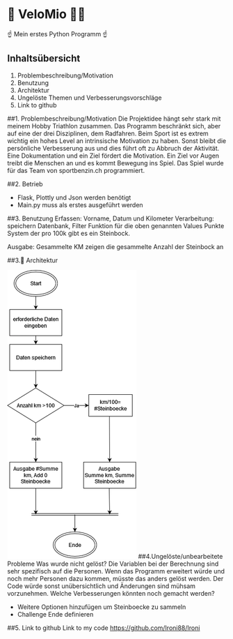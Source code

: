 
# 🚴 ️VeloMio  🚴‍♀ <!-- Plug in Emoji Support einfügen  :emjoiname -->
☝ Mein erstes Python Programm  ☝ 

## Inhaltsübersicht
1. Problembeschreibung/Motivation
2. Benutzung
3. Architektur 
4. Ungelöste Themen und Verbesserungsvorschläge 
5. Link to github

##1. Problembeschreibung/Motivation
Die Projektidee hängt sehr stark mit meinem Hobby Triathlon zusammen. 
Das Programm beschränkt sich, aber auf eine der drei Disziplinen, dem Radfahren. 
Beim Sport ist es extrem wichtig ein hohes Level an intrinsische Motivation zu haben. 
Sonst bleibt die persönliche Verbesserung aus und dies führt oft zu Abbruch der Aktivität. 
Eine Dokumentation und ein Ziel fördert die Motivation. 
Ein Ziel vor Augen treibt die Menschen an und es kommt Bewegung ins Spiel. 
Das Spiel wurde für das Team von sportbenzin.ch programmiert. 

##2. Betrieb 
- Flask, Plottly und Json werden benötigt
- Main.py muss als erstes ausgeführt werden


##3. Benutzung
Erfassen: Vorname, Datum und Kilometer
Verarbeitung: speichern Datenbank, Filter Funktion für die oben genannten Values 
Punkte System der pro 100k gibt es ein Steinbock. 

Ausgabe: Gesammelte KM zeigen die gesammelte Anzahl der Steinbock an

##3.👀 Architektur 
<!-- Erstellt im dawio 
https://app.diagrams.net/#G1lI50nTNPo-A5iqcfEOgooin0duN972aB -->

![Ablauf Grafisch](Diagramm.png)
##4.Ungelöste/unbearbeitete Probleme
Was wurde nicht gelöst?
Die Variablen bei der Berechnung sind sehr spezifisch auf die Personen. 
Wenn das Programm erweitert würde und noch mehr Personen dazu kommen, 
müsste das anders gelöst werden. 
Der Code würde sonst unübersichtlich und Änderungen sind mühsam vorzunehmen. 
Welche Verbesserungen könnten noch gemacht werden?
- Weitere Optionen hinzufügen um Steinboecke zu sammeln
- Challenge Ende definieren

##5. Link to github
Link to my code https://github.com/Ironi88/Ironi



